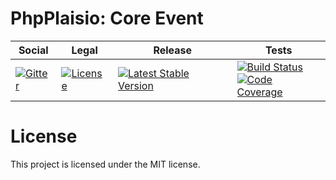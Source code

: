 # PhpPlaisio: Core Event

<table>
<thead>
<tr>
<th>Social</th>
<th>Legal</th>
<th>Release</th>
<th>Tests</th>
</tr>
</thead>
<tbody>
<tr>
<td>
<a href="https://gitter.im/PhpPlaisio/PhpPlaisio"><img src="https://badges.gitter.im/PhpPlaisio/PhpPlaisio.svg" alt="Gitter"/></a>
</td>
<td>
<a href="https://packagist.org/packages/plaisio/event-core
"><img src="https://poser.pugx.org/plaisio/event-core/license" alt="License"/></a>
</td>
<td>
<a href="https://packagist.org/packages/plaisio/event-core"><img src="https://poser.pugx.org/plaisio/event-core/v/stable" alt="Latest Stable Version"/></a><br/>
</td>
<td>
<a href="https://github.com/PhpPlaisio/event-core/actions/workflows/unit.yml"><img src="https://github.com/PhpPlaisio/event-core/actions/workflows/unit.yml/badge.svg" alt="Build Status"/></a><br/>
<a href="https://codecov.io/gh/PhpPlaisio/event-core"><img src="https://codecov.io/gh/PhpPlaisio/event-core/branch/master/graph/badge.svg" alt="Code Coverage"/></a>
</td>
</tr>
</tbody>
</table>

#  License

This project is licensed under the MIT license.

